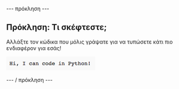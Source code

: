\--- πρόκληση \---

## Πρόκληση: Τι σκέφτεστε;

Αλλάξτε τον κώδικα που μόλις γράψατε για να τυπώσετε κάτι πιο ενδιαφέρον για εσάς!

![screenshot](images/me-mind.png)

\--- / πρόκληση \---
